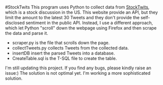 #StockTwits
This program uses Python to collect data from [StockTwits](http://stocktwits.com/), which is a stock discussion in the US.
This website provide an API, but they limit the amount to the latest 30 Tweets and they don't provide the self-disclosed sentiment in the public API.
Instead, I use a different approach, which let Python "scroll" down the webpage using Firefox and then scrape the data and parse it.
 - scraper.py is the file that scrolls down the page.
 - collectTweets.py collects Tweets from the collected data.
 - insertDB insert the parsed Tweets into a database.
 - CreateTable.sql is the T-SQL file to create the table.
 
I'm still updating this project. If you find any bugs, please kindly raise an issue:)
The solution is not optimal yet. I'm working a more sophisticated solution.

